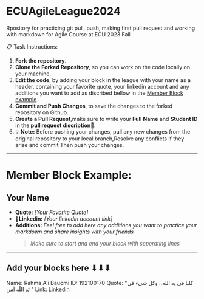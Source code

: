 # ECUAgileLeague2024
Rpository for practicing git pull, push, making first pull request and working with markdown for Agile Course at ECU 2023 Fall

📋 Task Instructions:
1. **Fork the repository**.
2. **Clone the Forked Repository**, so you can work on the code locally on your machine.
3. **Edit the code**, by adding your block in the league with your name as a header, containing your favorite quote, your linkedin account and any additions you want to add as discribed bellow in the [Member Block example](https://github.com/JannaIbrahim/ECUAgileLeague2024?tab=readme-ov-file#member-block-example) .
4. **Commit and Push Changes**, to save the changes to the forked repository on Github.
5. **Create a Pull Request**,make sure to write your **Full Name** and **Student ID** in the **pull request discription**🔖.
6. 💡 **Note:** Before pushing your changes, pull any new changes from the original repository to your local branch,Resolve any conflicts if they arise and commit Then push your changes.

---
# Member Block Example:
## Your Name
* **Quote:** _[Your Favorite Quote]_
* :link:**Linkedin:** _[Your linkedin account link]_
* **Additions:** _Feel free to add here any additions you want to practice your markdown and share insights with your friends_
   > _Make sure to start and end your block with seperating lines_
---
 Add your blocks here ⬇⬇⬇
---


Name: Rahma Ali Bauomi 
ID: 192100170
Quote: "كلنا فى يد الله.. وكل شيء فى يَد اللًه آمن "
Link: [Linkedin](www.linkedin.com/in/rahma-ali-981827272)
